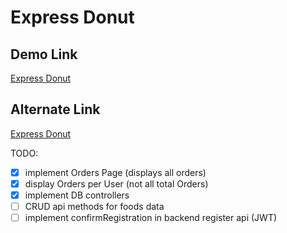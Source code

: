 # Express Donut

## Demo Link

[Express Donut](https://expressdonut.onrender.com)

## Alternate Link
[Express Donut](https://www.easy4indi.com)

TODO:

- [x] implement Orders Page (displays all orders)
- [x] display Orders per User (not all total Orders)
- [x] implement DB controllers
- [ ] CRUD api methods for foods data
- [ ] implement confirmRegistration in backend register api (JWT)
